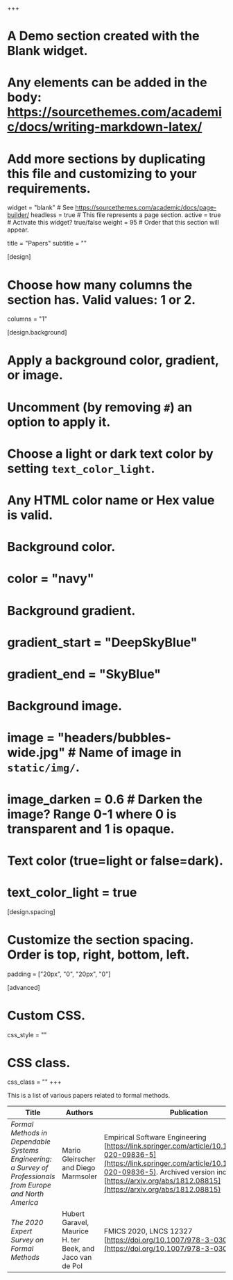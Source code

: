 +++
# A Demo section created with the Blank widget.
# Any elements can be added in the body: https://sourcethemes.com/academic/docs/writing-markdown-latex/
# Add more sections by duplicating this file and customizing to your requirements.

widget = "blank"  # See https://sourcethemes.com/academic/docs/page-builder/
headless = true  # This file represents a page section.
active = true  # Activate this widget? true/false
weight = 95  # Order that this section will appear.

title = "Papers"
subtitle = ""

[design]
  # Choose how many columns the section has. Valid values: 1 or 2.
  columns = "1"

[design.background]
  # Apply a background color, gradient, or image.
  #   Uncomment (by removing `#`) an option to apply it.
  #   Choose a light or dark text color by setting `text_color_light`.
  #   Any HTML color name or Hex value is valid.

  # Background color.
  # color = "navy"
  
  # Background gradient.
  # gradient_start = "DeepSkyBlue"
  # gradient_end = "SkyBlue"
  
  # Background image.
  # image = "headers/bubbles-wide.jpg"  # Name of image in `static/img/`.
  # image_darken = 0.6  # Darken the image? Range 0-1 where 0 is transparent and 1 is opaque.

  # Text color (true=light or false=dark).
  # text_color_light = true

[design.spacing]
  # Customize the section spacing. Order is top, right, bottom, left.
  padding = ["20px", "0", "20px", "0"]

[advanced]
 # Custom CSS. 
 css_style = ""
 
 # CSS class.
 css_class = ""
+++

This is a list of various papers related to formal methods.

Title         | Authors      | Publication | Year | pdf
------------- | -------------| ------------| ---- | ---
_Formal Methods in Dependable Systems Engineering: a Survey of Professionals from Europe and North America_ | Mario Gleirscher and Diego Marmsoler | Empirical Software Engineering [https://link.springer.com/article/10.1007/s10664-020-09836-5](https://link.springer.com/article/10.1007/s10664-020-09836-5). Archived version including quotes: [https://arxiv.org/abs/1812.08815](https://arxiv.org/abs/1812.08815)| 2020 | [pdf](https://github.com/havelund/fme-industry/blob/master/papers/fm-survey-ese-2020.pdf)
_The 2020 Expert Survey on Formal Methods_ | Hubert Garavel, Maurice H. ter Beek, and Jaco van de Pol | FMICS 2020, LNCS 12327 [https://doi.org/10.1007/978-3-030-58298-2_1](https://doi.org/10.1007/978-3-030-58298-2_1) | 2020 | [pdf](https://github.com/havelund/fme-industry/blob/master/papers/expert-survey-fmics-2020.pdf)

